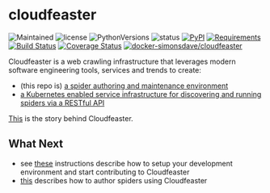 # cloudfeaster
![Maintained](https://img.shields.io/maintenance/yes/2018.svg?style=flat)
![license](https://img.shields.io/pypi/l/cloudfeaster.svg?style=flat)
![PythonVersions](https://img.shields.io/pypi/pyversions/cloudfeaster.svg?style=flat)
![status](https://img.shields.io/pypi/status/cloudfeaster.svg?style=flat)
[![PyPI](https://img.shields.io/pypi/v/cloudfeaster.svg?style=flat)](https://pypi.python.org/pypi/cloudfeaster)
[![Requirements](https://requires.io/github/simonsdave/cloudfeaster/requirements.svg?branch=master)](https://requires.io/github/simonsdave/cloudfeaster/requirements/?branch=master)
[![Build Status](https://travis-ci.org/simonsdave/cloudfeaster.svg?branch=master)](https://travis-ci.org/simonsdave/cloudfeaster)
[![Coverage Status](https://coveralls.io/repos/simonsdave/cloudfeaster/badge.svg?style=flat)](https://coveralls.io/r/simonsdave/cloudfeaster)
[![docker-simonsdave/cloudfeaster](https://img.shields.io/badge/docker-simonsdave%2Fcloudfeaster-blue.svg?style=flat)](https://hub.docker.com/r/simonsdave/cloudfeaster/)

Cloudfeaster is a web crawling infrastructure that leverages
modern software engineering tools, services and trends to create:

* (this repo is) [a spider authoring and maintenance environment](https://github.com/simonsdave/cloudfeaster)
* [a Kubernetes enabled service infrastructure for discovering
and running spiders via a RESTful API](https://github.com/simonsdave/cloudfeaster-services)

[This](docs/story.md) is the story behind Cloudfeaster.

## What Next

* see [these](docs/contributing.md) instructions
describe how to setup your development environment and
start contributing to Cloudfeaster
* [this](docs/spider_authors.md) describes
how to author spiders using Cloudfeaster
